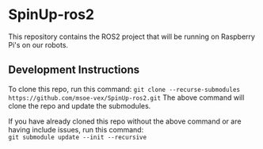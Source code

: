 # SpinUp-ros2
This repository contains the ROS2 project that will be running on Raspberry Pi's on our robots.

## Development Instructions
To clone this repo, run this command: `git clone --recurse-submodules https://github.com/msoe-vex/SpinUp-ros2.git`
The above command will clone the repo and update the submodules.

If you have already cloned this repo without the above command or are having include issues, run this command:  
`git submodule update --init --recursive`
